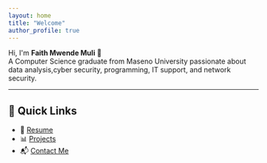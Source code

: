 ```yaml
---
layout: home
title: "Welcome"
author_profile: true
---
```


Hi, I'm **Faith Mwende Muli** 👋  
A Computer Science graduate from Maseno University passionate about data analysis,cyber security, programming, IT support, and network security.

---

## 🔗 Quick Links

- 📄 [Resume](/resume/)
- 📊 [Projects](/projects/)
- 📬 [Contact Me](/contact/)


